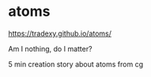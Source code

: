 # atoms

https://tradexy.github.io/atoms/

Am I nothing, do I matter? 

5 min creation story about atoms from cg 
